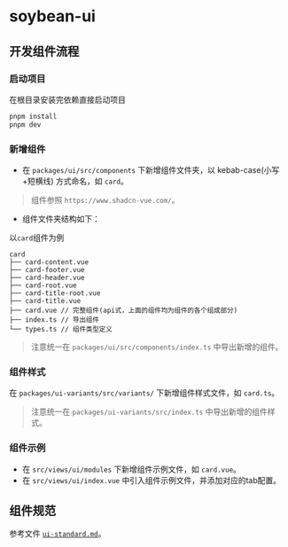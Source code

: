 # soybean-ui

## 开发组件流程

### 启动项目

在根目录安装完依赖直接启动项目
```bash
pnpm install
pnpm dev
```

### 新增组件

- 在 `packages/ui/src/components` 下新增组件文件夹，以 kebab-case(小写+短横线) 方式命名，如 `card`。
> 组件参照 `https://www.shadcn-vue.com/`。

- 组件文件夹结构如下：

以`card`组件为例

```
card
├── card-content.vue
├── card-footer.vue
├── card-header.vue
├── card-root.vue
├── card-title-root.vue
├── card-title.vue
├── card.vue // 完整组件(api式，上面的组件均为组件的各个组成部分)
├── index.ts // 导出组件
└── types.ts // 组件类型定义
```

> 注意统一在 `packages/ui/src/components/index.ts` 中导出新增的组件。

### 组件样式

在 `packages/ui-variants/src/variants/` 下新增组件样式文件，如 `card.ts`。

> 注意统一在 `packages/ui-variants/src/index.ts` 中导出新增的组件样式。

### 组件示例

- 在 `src/views/ui/modules` 下新增组件示例文件，如 `card.vue`。
- 在 `src/views/ui/index.vue` 中引入组件示例文件，并添加对应的tab配置。


## 组件规范

参考文件 [`ui-standard.md`](./ui-standard.md)。
